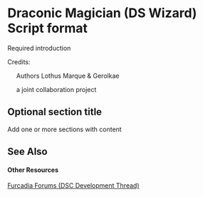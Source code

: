 # Draconic Magician (DS Wizard) Script format

Required introduction


Credits:
&nbsp;<ul style="list-style-type: none; padding-left: 20px;"><li>
Authors Lothus Marque & Gerolkae


a joint collaboration project</li></ul>

## Optional section title

Add one or more sections with content



## See Also


#### Other Resources
<a href="http://forums.furcadia.com/index.php?furcadia_session_id=150039-kelj-urj&showtopic=51315">Furcadia Forums (DSC Development Thread)</a><br />